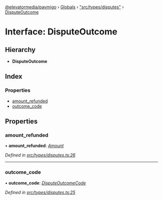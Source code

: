[@elevatormedia/paymigo](../README.md) › [Globals](../globals.md) › ["src/types/disputes"](../modules/_src_types_disputes_.md) › [DisputeOutcome](_src_types_disputes_.disputeoutcome.md)

# Interface: DisputeOutcome

## Hierarchy

-   **DisputeOutcome**

## Index

### Properties

-   [amount_refunded](_src_types_disputes_.disputeoutcome.md#amount_refunded)
-   [outcome_code](_src_types_disputes_.disputeoutcome.md#outcome_code)

## Properties

### amount_refunded

• **amount_refunded**: _[Amount](_src_types_common_.amount.md)_

_Defined in [src/types/disputes.ts:26](https://github.com/ELEVATORmedia/paymigo/blob/90b1c91/src/types/disputes.ts#L26)_

---

### outcome_code

• **outcome_code**: _[DisputeOutcomeCode](../modules/_src_types_disputes_.md#disputeoutcomecode)_

_Defined in [src/types/disputes.ts:25](https://github.com/ELEVATORmedia/paymigo/blob/90b1c91/src/types/disputes.ts#L25)_
